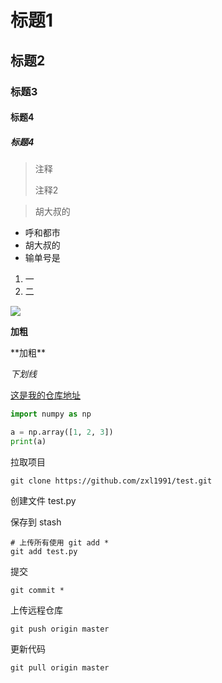 # 标题1

## 标题2

### 标题3

#### 标题4

##### 标题4

> 注释
>
> 注释2

> 胡大叔的

- 呼和都市
- 胡大叔的
- 输单号是

1. 一
2. 二

![](Public/2019-01-12-214155.jpg)

**加粗**

\*\*加粗\*\*

*下划线*

[这是我的仓库地址](http://www.gitub.com/zxl1991)

```python
import numpy as np

a = np.array([1, 2, 3])
print(a)
```





拉取项目  

```
git clone https://github.com/zxl1991/test.git
```

创建文件 test.py

保存到 stash

```
# 上传所有使用 git add *
git add test.py
```

提交

```
git commit *
```

上传远程仓库

```
git push origin master
```

更新代码

```
git pull origin master
```



